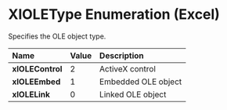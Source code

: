 
# XlOLEType Enumeration (Excel)

Specifies the OLE object type.



|**Name**|**Value**|**Description**|
|:-----|:-----|:-----|
| **xlOLEControl**|2|ActiveX control|
| **xlOLEEmbed**|1|Embedded OLE object|
| **xlOLELink**|0|Linked OLE object|
